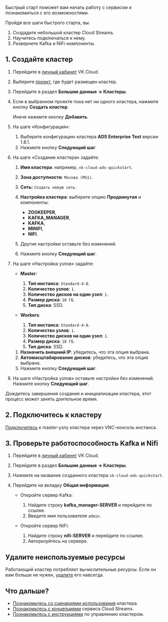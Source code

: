Быстрый старт поможет вам начать работу с сервисом и познакомиться с его возможностями.

Пройдя все шаги быстрого старта, вы:

1. Создадите небольшой кластер Cloud Streams.
1. Научитесь подключаться к нему.
1. Развернете Kafka и NiFi-компоненты.

## 1. Создайте кластер

1. Перейдите в [личный кабинет](https://mcs.mail.ru/app/) VK Cloud.
1. Выберите [проект](/ru/base/account/concepts/projects), где будет размещен кластер.
1. Перейдите в раздел **Большие данные → Кластеры**.
1. Если в выбранном проекте пока нет ни одного кластера, нажмите кнопку **Создать кластер**.

   Иначе нажмите кнопку **Добавить**.

1. На шаге «Конфигурация»:

   1. Выберите конфигурацию кластера **ADS Enterprise Test** версии 1.8.1.
   1. Нажмите кнопку **Следующий шаг**.

1. На шаге «Создание кластера» задайте:

   1. **Имя кластера**: например, `vk-cloud-ads-quickstart`.
   1. **Зона доступности**: `Москва (MS1)`.
   1. **Сеть:** `Создать новую сеть`.
   1. **Настройка кластера**: выберите опцию **Продвинутая** и компоненты:

      - **ZOOKEEPER**,
      - **KAFKA_MANAGER**,
      - **KAFKA**,
      - **MINIFI**,
      - **NIFI**.

   1. Другие настройки оставьте без изменений.
   1. Нажмите кнопку **Следующий шаг**.

1. На шаге «Настройка узлов» задайте:

   - **Master**:

      1. **Тип инстанса**: `Standard-4-8`.
      1. **Количество узлов**: `1`.
      1. **Количество дисков на один узел**: `1`.
      1. **Размер диска**: `10 ГБ`.
      1. **Тип диска**: SSD.

   - **Workers**:

      1. **Тип инстанса**: `Standard-4-8`.
      1. **Количество узлов**: `1`.
      1. **Количество дисков на один узел**: `1`.
      1. **Размер диска**: `10 ГБ`.
      1. **Тип диска**: SSD.

   1. **Назначить внешний IP**: убедитесь, что эта опция выбрана.
   1. **Автомасштабирование дисков**: убедитесь, что эта опция выбрана.
   1. Нажмите кнопку **Следующий шаг**.

1. На шаге «Настройка узлов» оставьте настройки без изменений. Нажмите кнопку **Следующий шаг**.

Дождитесь завершения создания и инициализации кластера, этот процесс может занять длительное время.

## 2. Подключитесь к кластеру

[Подключитесь](/ru/base/iaas/instructions/vm/vm-console#vnc-konsol) к master-узлу кластера через VNC-консоль инстанса.

## 3. Проверьте работоспособность Kafka и Nifi

1. Перейдите в [личный кабинет](https://mcs.mail.ru/app/) VK Cloud.
1. Перейдите в раздел **Большие данные → Кластеры**.
1. Нажмите на название созданного кластера `vk-cloud-ads-quickstart`.
1. Перейдите на вкладку **Общая информация**.

   - Откройте сервер Kafka:

      1. Найдите строку **kafka_manager-SERVER** и перейдите по ссылке.
      1. Введите имя пользователя `admin`.

   - Откройте сервер NiFi:

      1. Найдите строку **nifi-SERVER** и перейдите по ссылке.
      1. Авторизуйтесь на сервере.

## Удалите неиспользуемые ресурсы

Работающий кластер потребляет вычислительные ресурсы. Если он вам больше не нужен, [удалите](../instructions/delete/) его навсегда.

## Что дальше?

- [Познакомьтесь со сценариями использования](../use-cases/) кластера.
- [Познакомьтесь с концепциями](../concepts/) сервиса Cloud Streams.
- [Познакомьтесь с инструкциями](../instructions/) по управлению кластером.
